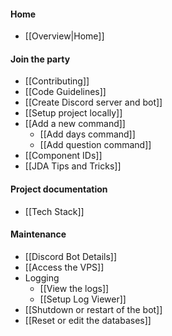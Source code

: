 #### Home

* [[Overview|Home]]

#### Join the party

* [[Contributing]]
* [[Code Guidelines]]
* [[Create Discord server and bot]]
* [[Setup project locally]]
* [[Add a new command]]
  * [[Add days command]]
  * [[Add question command]]
* [[Component IDs]]
* [[JDA Tips and Tricks]]

#### Project documentation

* [[Tech Stack]]

#### Maintenance

* [[Discord Bot Details]]
* [[Access the VPS]]
* Logging
  * [[View the logs]]
  * [[Setup Log Viewer]]
* [[Shutdown or restart of the bot]]
* [[Reset or edit the databases]]